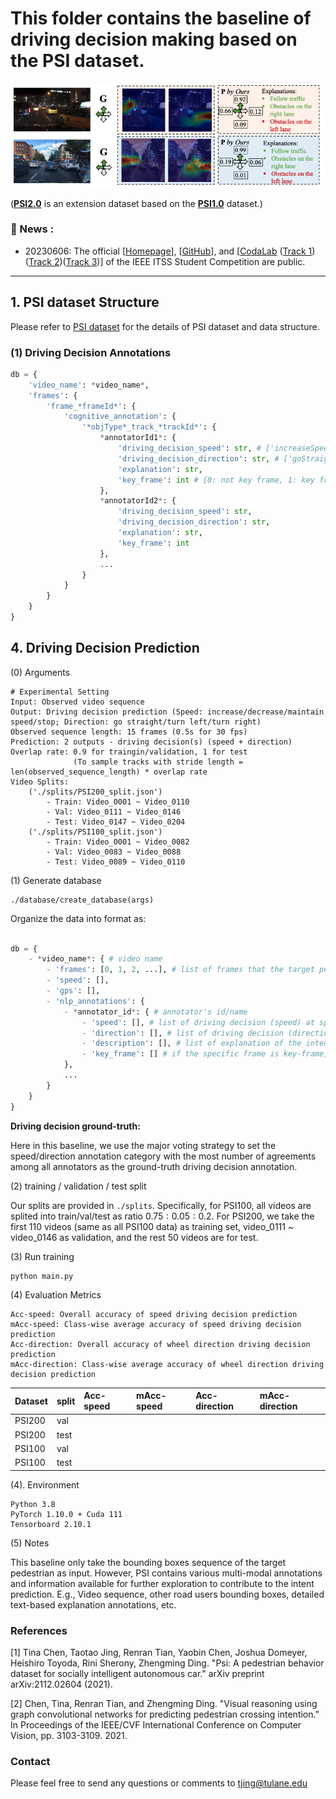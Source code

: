 # This folder contains the baseline of driving decision making based on the PSI dataset.

![image](./images/sample.png)

([**PSI2.0**](https://github.com/PSI-Intention2022/PSI-Dataset) is an extension dataset based on the [**PSI1.0**](http://situated-intent.net/) dataset.)

### :bookmark: News :
- 20230606: The official [[Homepage](https://psi-intention2022.github.io)], [[GitHub](https://github.com/PSI-Intention2022/PSI-Competition)], and [[CodaLab]() ([Track 1](https://codalab.lisn.upsaclay.fr/competitions/13808#phases))([Track 2](https://codalab.lisn.upsaclay.fr/competitions/13812?secret_key=7a566b48-693d-47cf-9de8-d43e6b6fa512#phases))([Track 3](https://codalab.lisn.upsaclay.fr/competitions/13818?secret_key=bc6903e6-0a62-4df2-bb14-b31ae7b40a63#participate))] of the IEEE ITSS Student Competition are public. 

---

## 1. PSI dataset Structure
Please refer to [PSI dataset](https://github.com/PSI-Intention2022/PSI-Dataset) for the details of PSI dataset and data structure.

### (1) Driving Decision Annotations
```python
db = {
	'video_name': *video_name*,
	'frames': {
		'frame_*frameId*': {
			'cognitive_annotation': {
				'*objType*_track_*trackId*': {
					*annotatorId1*: {
						'driving_decision_speed': str, # ['increaseSpeed', 'decreaseSpeed', 'maintainSpeed']
						'driving_decision_direction': str, # ['goStraight', 'turnLeft', 'turnRight']
						'explanation': str, 
						'key_frame': int # {0: not key frame, 1: key frame}
					},
					*annotatorId2*: {
						'driving_decision_speed': str,
						'driving_decision_direction': str, 
						'explanation': str,
						'key_frame': int
					},
					...
				}
			}
		}
	}
}
```

## 4. Driving Decision Prediction
(0) Arguments

```buildoutcfg
# Experimental Setting
Input: Observed video sequence 
Output: Driving decision prediction (Speed: increase/decrease/maintain speed/stop; Direction: go straight/turn left/turn right)
Observed sequence length: 15 frames (0.5s for 30 fps)
Prediction: 2 outputs - driving decision(s) (speed + direction)
Overlap rate: 0.9 for traingin/validation, 1 for test 
              (To sample tracks with stride length = len(observed_sequence_length) * overlap rate
Video Splits: 
    ('./splits/PSI200_split.json')
        - Train: Video_0001 ~ Video_0110
        - Val: Video_0111 ~ Video_0146
        - Test: Video_0147 ~ Video_0204
    ('./splits/PSI100_split.json')
        - Train: Video_0001 ~ Video_0082
        - Val: Video_0083 ~ Video_0088
        - Test: Video_0089 ~ Video_0110
```


(1) Generate database
```buildoutcfg
./database/create_database(args)
```
Organize the data into format as:
```python

db = {
    - *video_name*: { # video name
        - 'frames': [0, 1, 2, ...], # list of frames that the target pedestrian appear
        - 'speed': [],
        - 'gps': [],
        - 'nlp_annotations': {
            - *annotator_id*: { # annotator's id/name
                - 'speed': [], # list of driving decision (speed) at speific frame, extended from key-frame annotations 
                - 'direction': [], # list of driving decision (direction) at speific frame, extended from key-frame annotations 
                - 'description': [], # list of explanation of the intent estimation for every frame from the current annotator_id
                - 'key_frame': [] # if the specific frame is key-frame, directly annotated by the annotator. 0-NOT key-frame, 1-key-frame
            },
            ...
        }
    }
}
```
**Driving decision ground-truth:**

Here in this baseline, we use the major voting strategy to set the speed/direction annotation category with the most number
of agreements among all annotators as the ground-truth driving decision annotation.

(2) training / validation / test split

Our splits are provided in ```./splits```. Specifically, for PSI100, all videos are splited into train/val/test as ratio 
$0.75:0.05:0.2$. For PSI200, we take the first 110 videos (same as all PSI100 data) as training set, video_0111 ~ video_0146
as validation, and the rest 50 videos are for test. 

(3) Run training
```shell
python main.py
```

(4) Evaluation Metrics
```buildoutcfg
Acc-speed: Overall accuracy of speed driving decision prediction
mAcc-speed: Class-wise average accuracy of speed driving decision prediction
Acc-direction: Overall accuracy of wheel direction driving decision prediction
mAcc-direction: Class-wise average accuracy of wheel direction driving decision prediction
```
|Dataset|split|Acc-speed|mAcc-speed|Acc-direction|mAcc-direction|
|:---|:---|:-----|:-----|:-----|:-----|
|PSI200|val||||
|PSI200|test||||
|PSI100|val||||
|PSI100|test||||



(4). Environment
```buildoutcfg
Python 3.8
PyTorch 1.10.0 + Cuda 111
Tensorboard 2.10.1
```

(5) Notes

This baseline only take the bounding boxes sequence of the target pedestrian as input. However, PSI contains various
multi-modal annotations and information available for further exploration to contribute to the intent prediction. E.g.,
Video sequence, other road users bounding boxes, detailed text-based explanation annotations, etc.


### References 

[1] Tina Chen, Taotao Jing, Renran Tian, Yaobin Chen, Joshua Domeyer, Heishiro Toyoda, Rini Sherony, Zhengming Ding. "Psi: A pedestrian behavior dataset for socially intelligent autonomous car." arXiv preprint arXiv:2112.02604 (2021). 

[2] Chen, Tina, Renran Tian, and Zhengming Ding. "Visual reasoning using graph convolutional networks for predicting pedestrian crossing intention." In Proceedings of the IEEE/CVF International Conference on Computer Vision, pp. 3103-3109. 2021. 


### Contact 

Please feel free to send any questions or comments to [tjing@tulane.edu](tjing@tulane.edu)